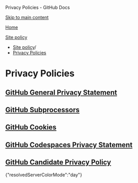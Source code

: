 Privacy Policies - GitHub Docs

[Skip to main content](#main-content)

[Home](/ko)

[Site policy](/ko/site-policy)

* [Site policy](/ko/site-policy)/
* [Privacy Policies](/ko/site-policy/privacy-policies)

Privacy Policies
==========

[GitHub General Privacy Statement](/ko/site-policy/privacy-policies/github-general-privacy-statement)
----------

[GitHub Subprocessors](/ko/site-policy/privacy-policies/github-subprocessors)
----------

[GitHub Cookies](/ko/site-policy/privacy-policies/github-cookies)
----------

[GitHub Codespaces Privacy Statement](/ko/site-policy/privacy-policies/github-codespaces-privacy-statement)
----------

[GitHub Candidate Privacy Policy](/ko/site-policy/privacy-policies/github-candidate-privacy-policy)
----------

{"resolvedServerColorMode":"day"}
